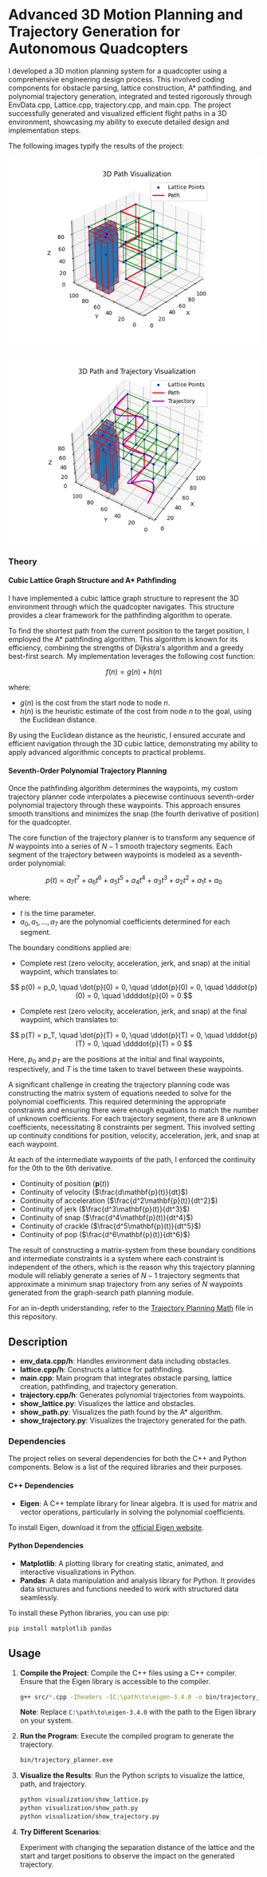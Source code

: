 # Advanced 3D Motion Planning and Trajectory Generation for Autonomous Quadcopters

I developed a 3D motion planning system for a quadcopter using a comprehensive engineering design process. This involved coding components for obstacle parsing, lattice construction, A* pathfinding, and polynomial trajectory generation, integrated and tested rigorously through EnvData.cpp, Lattice.cpp, trajectory.cpp, and main.cpp. The project successfully generated and visualized efficient flight paths in a 3D environment, showcasing my ability to execute detailed design and implementation steps.

The following images typify the results of the project:

![Results1](docs/path.png)

![Results2](docs/trajectory.png)

### Theory

#### Cubic Lattice Graph Structure and A* Pathfinding

I have implemented a cubic lattice graph structure to represent the 3D environment through which the quadcopter navigates. This structure provides a clear framework for the pathfinding algorithm to operate.

To find the shortest path from the current position to the target position, I employed the A* pathfinding algorithm. This algorithm is known for its efficiency, combining the strengths of Dijkstra's algorithm and a greedy best-first search. My implementation leverages the following cost function:

$$ f(n) = g(n) + h(n) $$

where:
- $g(n)$ is the cost from the start node to node $n$.
- $h(n)$ is the heuristic estimate of the cost from node $n$ to the goal, using the Euclidean distance.

By using the Euclidean distance as the heuristic, I ensured accurate and efficient navigation through the 3D cubic lattice, demonstrating my ability to apply advanced algorithmic concepts to practical problems.

#### Seventh-Order Polynomial Trajectory Planning

Once the pathfinding algorithm determines the waypoints, my custom trajectory planner code interpolates a piecewise continuous seventh-order polynomial trajectory through these waypoints. This approach ensures smooth transitions and minimizes the snap (the fourth derivative of position) for the quadcopter.

The core function of the trajectory planner is to transform any sequence of $N$ waypoints into a series of $N-1$ smooth trajectory segments. Each segment of the trajectory between waypoints is modeled as a seventh-order polynomial:

$$
p(t) = a_7 t^7 + a_6 t^6 + a_5 t^5 + a_4 t^4 + a_3 t^3 + a_2 t^2 + a_1 t + a_0
$$

where:
- $t$ is the time parameter.
- $a_0, a_1, \ldots, a_7$ are the polynomial coefficients determined for each segment.

The boundary conditions applied are:
- Complete rest (zero velocity, acceleration, jerk, and snap) at the initial waypoint, which translates to:

$$
p(0) = p_0, \quad \dot{p}(0) = 0, \quad \ddot{p}(0) = 0, \quad \dddot{p}(0) = 0, \quad \ddddot{p}(0) = 0
$$

- Complete rest (zero velocity, acceleration, jerk, and snap) at the final waypoint, which translates to:

$$
p(T) = p_T, \quad \dot{p}(T) = 0, \quad \ddot{p}(T) = 0, \quad \dddot{p}(T) = 0, \quad \ddddot{p}(T) = 0
$$

Here, $p_0$ and $p_T$ are the positions at the initial and final waypoints, respectively, and $T$ is the time taken to travel between these waypoints.

A significant challenge in creating the trajectory planning code was constructing the matrix system of equations needed to solve for the polynomial coefficients. This required determining the appropriate constraints and ensuring there were enough equations to match the number of unknown coefficients. For each trajectory segment, there are 8 unknown coefficients, necessitating 8 constraints per segment. This involved setting up continuity conditions for position, velocity, acceleration, jerk, and snap at each waypoint.

At each of the intermediate waypoints of the path, I enforced the continuity for the 0th to the 6th derivative.

- Continuity of position ($\mathbf{p}{(t)}$)
- Continuity of velocity ($\frac{d\mathbf{p}(t)}{dt}$)
- Continuity of acceleration ($\frac{d^2\mathbf{p}(t)}{dt^2}$)
- Continuity of jerk ($\frac{d^3\mathbf{p}(t)}{dt^3}$)
- Continuity of snap ($\frac{d^4\mathbf{p}(t)}{dt^4}$)
- Continuity of crackle ($\frac{d^5\mathbf{p}(t)}{dt^5}$)
- Continuity of pop ($\frac{d^6\mathbf{p}(t)}{dt^6}$)

The result of constructing a matrix-system from these boundary conditions and intermediate constraints is a system where each constraint is independent of the others, which is the reason why this trajectory planning module will reliably generate a series of $N-1$ trajectory segments that approximate a minimum snap trajectory from any series of $N$ waypoints generated from the graph-search path planning module. 

For an in-depth understanding, refer to the [Trajectory Planning Math](docs/trajectory_generation_math.md) file in this repository.

## Description

- **env_data.cpp/h**: Handles environment data including obstacles.
- **lattice.cpp/h**: Constructs a lattice for pathfinding.
- **main.cpp**: Main program that integrates obstacle parsing, lattice creation, pathfinding, and trajectory generation.
- **trajectory.cpp/h**: Generates polynomial trajectories from waypoints.
- **show_lattice.py**: Visualizes the lattice and obstacles.
- **show_path.py**: Visualizes the path found by the A* algorithm.
- **show_trajectory.py**: Visualizes the trajectory generated for the path.

### Dependencies

The project relies on several dependencies for both the C++ and Python components. Below is a list of the required libraries and their purposes.

#### C++ Dependencies

- **Eigen**: A C++ template library for linear algebra. It is used for matrix and vector operations, particularly in solving the polynomial coefficients.

To install Eigen, download it from the [official Eigen website](http://eigen.tuxfamily.org/).

#### Python Dependencies

- **Matplotlib**: A plotting library for creating static, animated, and interactive visualizations in Python.
- **Pandas**: A data manipulation and analysis library for Python. It provides data structures and functions needed to work with structured data seamlessly.

To install these Python libraries, you can use pip:
```bash
pip install matplotlib pandas
```

## Usage

1. **Compile the Project**:
   Compile the C++ files using a C++ compiler. Ensure that the Eigen library is accessible to the compiler.

   ```sh
   g++ src/*.cpp -Iheaders -IC:\path\to\eigen-3.4.0 -o bin/trajectory_planner.exe -std=c++11 -O2
    ```

    **Note**: Replace `C:\path\to\eigen-3.4.0` with the path to the Eigen library on your system.

2. **Run the Program**:
    Execute the compiled program to generate the trajectory.
    
    ```sh
    bin/trajectory_planner.exe
    ```

3. **Visualize the Results**:
    Run the Python scripts to visualize the lattice, path, and trajectory.

    ```sh
    python visualization/show_lattice.py
    python visualization/show_path.py
    python visualization/show_trajectory.py
    ```

4. **Try Different Scenarios**:

    Experiment with changing the separation distance of the lattice and the start and target positions to observe the impact on the generated trajectory.


